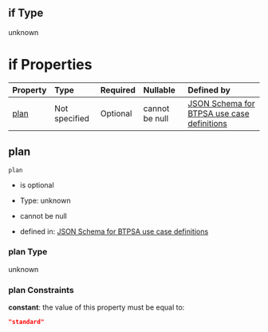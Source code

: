 ## if Type

unknown

# if Properties

| Property      | Type          | Required | Nullable       | Defined by                                                                                                                                                                                                                                |
| :------------ | :------------ | :------- | :------------- | :---------------------------------------------------------------------------------------------------------------------------------------------------------------------------------------------------------------------------------------- |
| [plan](#plan) | Not specified | Optional | cannot be null | [JSON Schema for BTPSA use case definitions](btpsa-usecase-properties-services-items-allof-1-then-allof-8-then-allof-2-if-properties-plan.md "undefined#/properties/services/items/allOf/1/then/allOf/8/then/allOf/2/if/properties/plan") |

## plan



`plan`

*   is optional

*   Type: unknown

*   cannot be null

*   defined in: [JSON Schema for BTPSA use case definitions](btpsa-usecase-properties-services-items-allof-1-then-allof-8-then-allof-2-if-properties-plan.md "undefined#/properties/services/items/allOf/1/then/allOf/8/then/allOf/2/if/properties/plan")

### plan Type

unknown

### plan Constraints

**constant**: the value of this property must be equal to:

```json
"standard"
```
